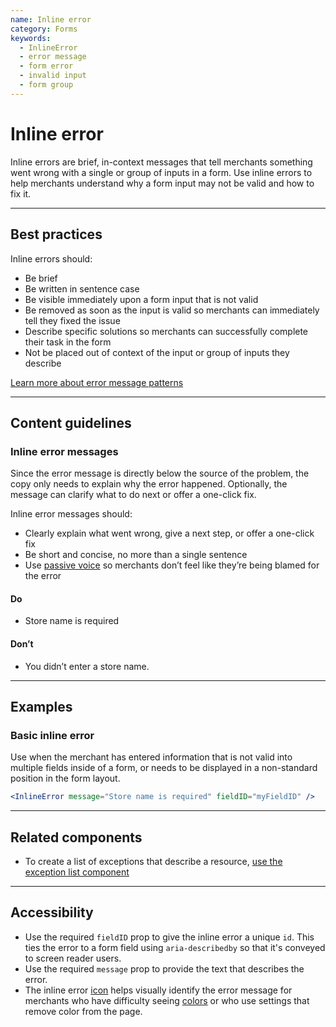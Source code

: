```yaml
---
name: Inline error
category: Forms
keywords:
  - InlineError
  - error message
  - form error
  - invalid input
  - form group
---
```


# Inline error

Inline errors are brief, in-context messages that tell merchants something went wrong with a single or group of inputs in a form. Use inline errors to help merchants understand why a form input may not be valid and how to fix it.

---

## Best practices

Inline errors should:

- Be brief
- Be written in sentence case
- Be visible immediately upon a form input that is not valid
- Be removed as soon as the input is valid so merchants can immediately tell they fixed the issue
- Describe specific solutions so merchants can successfully complete their task in the form
- Not be placed out of context of the input or group of inputs they describe

[Learn more about error message patterns](https://polaris.shopify.com/patterns/error-messages#section-form-validation)

---

## Content guidelines

### Inline error messages

Since the error message is directly below the source of the problem, the copy only needs to explain why the error happened. Optionally, the message can clarify what to do next or offer a one-click fix.

Inline error messages should:

- Clearly explain what went wrong, give a next step, or offer a one-click fix
- Be short and concise, no more than a single sentence
- Use [passive voice](https://polaris.shopify.com/content/grammar-and-mechanics) so merchants don’t feel like they’re being blamed for the error

<!-- usagelist -->

#### Do

- Store name is required

#### Don’t

- You didn’t enter a store name.

<!-- end -->

---

## Examples

### Basic inline error

Use when the merchant has entered information that is not valid into multiple fields inside of a form, or needs to be displayed in a non-standard position in the form layout.

```jsx
<InlineError message="Store name is required" fieldID="myFieldID" />
```

---

## Related components

- To create a list of exceptions that describe a resource, [use the exception list component](https://polaris.shopify.com/components/lists-and-tables/exception-list)

---

## Accessibility

- Use the required `fieldID` prop to give the inline error a unique `id`. This ties the error to a form field using `aria-describedby` so that it's conveyed to screen reader users.
- Use the required `message` prop to provide the text that describes the error.
- The inline error [icon](https://polaris.shopify.com/design/icons) helps visually identify the error message for merchants who have difficulty seeing [colors](https://polaris.shopify.com/design/colors) or who use settings that remove color from the page.
